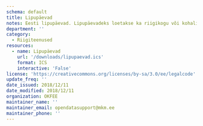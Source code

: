 ```yaml
---
schema: default
title: Lipupäevad
notes: Eesti lipupäevad. Lipupäevadeks loetakse ka riigikogu või kohaliku omavalitsuse volikogu valimise päev, rahvahääletuse toimumise päev ja Euroopa Parlamendi valimise päev. Lipupäevadel heiskavad Eesti lipu riigi- ja kohaliku omavalitsuse asutused ning avalik-õiguslikud juriidilised isikud.
department: ''
category:
  - Riigiteenused
resources:
  - name: Lipupäevad
    url: '/downloads/lipupaevad.ics'
    format: ICS
    interactive: 'False'
license: 'https://creativecommons.org/licenses/by-sa/3.0/ee/legalcode'
update_freq: ''
date_issued: 2018/12/11
date_modified: 2018/12/11
organization: OKFEE
maintainer_name: ''
maintainer_email: opendatasupport@mkm.ee
maintainer_phone: ''
---
```


